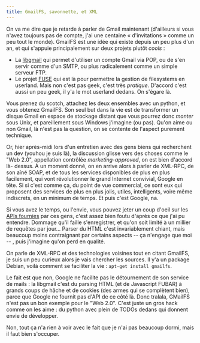 ```yaml
---
title: GmailFS, savonnette, et XML
---
```


On va me dire que je retarde à parler de Gmail maintenant (d'ailleurs si vous
n'avez toujours pas de compte, j'ai une centaine « d'invitations » comme un
peu tout le monde). GmailFS est une idée qui existe depuis un peu plus d'un
an, et qui s'appuie principalement sur deux projets plutôt _cools_ :

  * La [libgmail](http://libgmail.sf.net) qui permet d'utiliser un compte Gmail via POP, ou de s'en servir comme d'un SMTP, ou plus radicalement comme un simple serveur FTP.
  * Le projet [FUSE](http://fuse.sf.net) qui est là pour permettre la gestion de filesystems en userland. Mais non c'est pas geek, c'est très _pratique_. D'accord c'est aussi un peu geek, il y'a le mot userland dedans. On s'égare là.

Vous prenez du scotch, attachez les deux ensembles avec un python, et vous
obtenez GmailFS. Son seul but dans la vie est de transformer un disque Gmail
en espace de stockage distant que vous pourrez donc _monter_ sous Unix, et
pareillement sous Windows j'imagine (ou pas). Qu'on aime ou non Gmail, là
n'est pas la question, on se contente de l'aspect purement technique.

Or, hier après-midi lors d'un entretien avec des gens biens qui recherchent un
dev (youhou je suis là), la discussion glisse vers des choses comme le "Web
2.0", appellation contrôlée _marketing-approved_, on est bien d'accord là-
dessus. À un moment donné, on en arrive alors à parler de XML-RPC, de son aîné
SOAP, et de tous les services disponibles de plus en plus facilement, qui vont
révolutionner le grand Internet convivial, Google en tête. Si si c'est comme
ça, du point de vue commercial, ce sont eux qui proposent des services de plus
en plus jolis, utiles, intelligents, voire même indiscrets, en un minimum de
temps. Et puis c'est Google, na.

Si vous avez le temps, ou l'envie, vous pouvez jeter un coup d'oeil sur les
[APIs fournies](http://www.google.com/apis/) par ces gens, c'est assez bien
foutu d'après ce que j'ai pu entendre. Dommage qu'il faille s'enregistrer, et
qu'on soit limité à un millier de requêtes par jour... Parser du HTML c'est
invariablement chiant, mais beaucoup moins contraignant par certains aspects
-- ça n'engage que moi -- , puis j'imagine qu'on perd en qualité.

On parle de XML-RPC et des technologies voisines tout en citant GmailFS, je
suis un peu curieux alors je vais chercher les sources. Il y'a un package
Debian, voilà comment se faciliter la vie : `apt-get install gmailfs`.

Le fait est que non, Google ne facilite pas le détournement de son service de
mails : la libgmail c'est du parsing HTML (et de Javascript FUBAR) à grands
coups de hâche et de cookies (des armes qui se complètent bien), parce que
Google ne fournit pas d'API de ce côté là. Donc tralala, GMailFS n'est pas un
bon exemple pour le "Web 2.0". C'est juste un gros hack comme on les aime : du
python avec plein de TODOs dedans qui donnent envie de développer.

Non, tout ça n'a rien à voir avec le fait que je n'ai pas beaucoup dormi, mais
il faut bien s'occuper.

